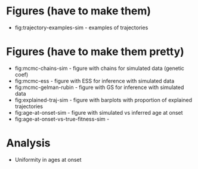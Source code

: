 # Figures (have to make them)

* fig:trajectory-examples-sim - examples of trajectories

# Figures (have to make them pretty)

* fig:mcmc-chains-sim - figure with chains for simulated data (genetic coef)
* fig:mcmc-ess - figure with ESS for inference with simulated data
* fig:mcmc-gelman-rubin - figure with GS for inference with simulated data
* fig:explained-traj-sim - figure with barplots with proportion of explained trajectories
* fig:age-at-onset-sim - figure with simulated vs inferred age at onset
* fig:age-at-onset-vs-true-fitness-sim - 

# Analysis

* Uniformity in ages at onset
